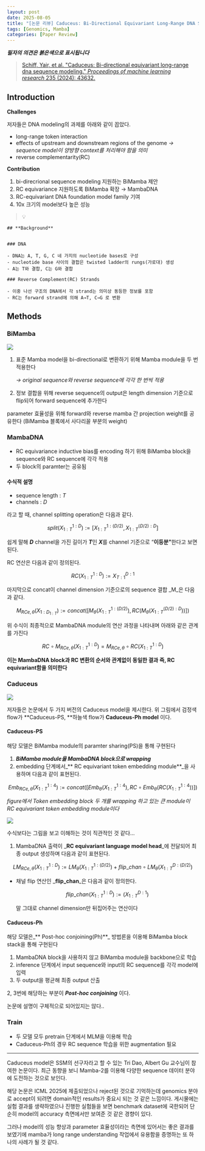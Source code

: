 ```yaml
---
layout: post
date: 2025-08-05
title: "[논문 리뷰] Caduceus: Bi-Directional Equivariant Long-Range DNA Sequence Modeling"
tags: [Genomics, Mamba]
categories: [Paper Review]
---
```


<span class="notion-red">_**필자의 의견은 붉은색으로 표시됩니다**_</span>


> [Schiff, Yair, et al. "Caduceus: Bi-directional equivariant long-range dna sequence modeling." ](https://pmc.ncbi.nlm.nih.gov/articles/PMC12189541/)[_Proceedings of machine learning research_](https://pmc.ncbi.nlm.nih.gov/articles/PMC12189541/)[ 235 (2024): 43632.](https://pmc.ncbi.nlm.nih.gov/articles/PMC12189541/)



## Introduction


**Challenges**


저자들은 DNA modeling의 과제를 아래와 같이 꼽았다.

- long-range token interaction
- effects of upstream and downstream regions of the genome 
_→ sequence model이 양방향 context를 처리해야 함을 의미_
- reverse complementarity(RC)

**Contribution**

1. bi-direcrional sequence modeling 지원하는 BiMamba 제안
1. RC equivariance 지원하도록 BiMamba 확장 → MambaDNA
1. RC-equivariant DNA foundation model family 기여
1. 10x 크기의 model보다 높은 성능

> 💡 


	## **Background**


	### DNA

	- DNA는 A, T, G, C 네 가지의 nucleotide bases로 구성
	- nucleotide base 사이의 결합은 twisted ladder의 rungs(가로대) 생성
	- A는 T와 결합, C는 G와 결합

	### Reverse Complement(RC) Strands

	- 이중 나선 구조의 DNA에서 각 strand는 의미상 동등한 정보를 포함
	- RC는 forward strand에 의해 A→T, C→G 로 변환


## Methods



### BiMamba


![](https://prod-files-secure.s3.us-west-2.amazonaws.com/542b861c-36a8-4051-84e5-8804b6728dba/2c247d59-7815-4980-99f0-8f0d21f445a7/image.png?X-Amz-Algorithm=AWS4-HMAC-SHA256&X-Amz-Content-Sha256=UNSIGNED-PAYLOAD&X-Amz-Credential=ASIAZI2LB466UHICNHBQ%2F20250827%2Fus-west-2%2Fs3%2Faws4_request&X-Amz-Date=20250827T180058Z&X-Amz-Expires=3600&X-Amz-Security-Token=IQoJb3JpZ2luX2VjEDkaCXVzLXdlc3QtMiJHMEUCIBprAA%2FH05dfSlEFsXTH4beYNG94q11WXQfVWnhAWugXAiEAwH6agmMpDkSc2bYS5ZtOo755YTEFcBVEOLhOdCfyobUqiAQIkv%2F%2F%2F%2F%2F%2F%2F%2F%2F%2FARAAGgw2Mzc0MjMxODM4MDUiDIZzNq8XKvmK07VhhyrcAzG5337Rmwfuj0XaO6d5rnryv%2FNNwAl8rA0DqvZY8Mo01ScTcabu%2BPD%2BQRq0GcOYcMoWeC4Qgym71jrTTzeAemvHIeFd0UalT%2B2Zk6fCMWNEx3Cqjy6VA%2FqsPFSArR6N6l3IB2dOLIwPdDadQfKf9epfyDY2CD1gwsMVpiSIAriHEnjQ5QJ1AxwrKe9zD9MEowZCkLVwt9DYGaKcyez6jLISz5u%2BHo3oPj1f2ORJhk%2FSWecSGK%2BOu6t44epHUAyr4m%2B6cATRWr%2F5oM9uvDOPvcQ5hqVAvVVAlqIGM%2BOh%2F5rAShsEakZn0ohou4Ivz%2BPHV9FkK%2BxwPPXe1%2Bj0VRYcykchN60otXr86ptKa4rESQ0vx221GeHD0YZMt2IW5bUpGb5soH%2BpoTJ4qui5NgGBZ8E4yZMfbMk6Du1kvUIGFim64jiU8D4XnewjKkaqE4hiwPNLbxNyhYdd5Wph1oa1a4Qc57qEzgQ7Qr9kmYniKoIhW69qM8CN%2BSgpRS4B9Jgaz9SBo8sNDqcX3VPfTHFRwNFyWC3YOrQAyMAWtEuITzCw3Gz%2Bko2J4RE%2F0W4j5lMtSkxqVl8XCqoPLVPJSh%2BeYn3xDP5UxCu%2F8uTq%2B2X9SjHsNibbDIysgvg2fOtEML74vMUGOqUBYPr5UVptT93CxeTCEr9EyWi%2FeXxKOV1%2F3dIo%2BgryuR%2FCVNhCM3EZj%2F2ZrfI4SP6x%2BgTs%2FO%2FAxOdqE6dv2TVR%2F1sny26mpViWgPLrEPMMFJY2U7Uz2u29QhS%2B1ZyQ3sVuukpK7EBQeISar33Ir0%2BYLp04%2FMz9ORvvPdWeheEf6xiIRGtljXbbm6%2FTe2hlQaGMaWieFRax5UxfDrh34%2FQxc1FYl9Py&X-Amz-Signature=4c50410dd8d3e952460be5c64c6a133281a18eb40603a791e8855ef77a0f9d77&X-Amz-SignedHeaders=host&x-amz-checksum-mode=ENABLED&x-id=GetObject)

1. 표준 Mamba model을 bi-directional로 변환하기 위해 Mamba module을 두 번 적용한다

	_→ original sequence와 reverse sequence에 각각 한 번씩 적용_

1. 정보 결합을 위해 reverse sequence의 output은 length dimension 기준으로 flip되어 forward sequence에 추가한다

parameter 효율성을 위해 forward와 reverse mamba 간 projection weight를 공유한다 (BiMamba 블록에서 사다리꼴 부분의 weight)



### MambaDNA

- RC equivariance inductive bias를 encoding 하기 위해 BiMamba block을 sequence와 RC sequence에 각각 적용
- 두 block의 paramter는 공유됨


#### 수식적 설명

- sequence length : _T_
- channels : _D_

라고 할 때,  channel splitting operation은 다음과 같다.


$$
split(X^{1:D}_{1:T}):=[X^{1:(D/2)}_{1:T},X^{(D/2):D}_{1:T}]
$$


<span class="notion-red">쉽게 말해 </span><span class="notion-red">_**D**_</span><span class="notion-red"> channel을 가진 길이가 </span><span class="notion-red">_**T**_</span><span class="notion-red">인 </span><span class="notion-red">_**X**_</span><span class="notion-red">를 channel 기준으로 “</span><span class="notion-red">**이등분”**</span><span class="notion-red">한다고 보면 된다.</span>


RC 연산은 다음과 같이 정의된다.


$$
RC(X^{1:D}_{1:T}):=X^{D:1}_{T:1}
$$


마지막으로 concat이 channel dimension 기준으로의 sequence 결합 _M_은 다음과 같다.


$$
M_{RCe,\theta}(X_{1:D_{1:T}}):=concat([M_{\theta}(X^{1:(D/2)}_{1:T}),RC(M_{\theta}(X^{(D/2):D}_{1:T}))])
$$


위 수식이 최종적으로 MambaDNA module의 연산 과정을 나타내며 아래와 같은 관계를 가진다


$$
RC\circ M_{RCe,\theta}(X^{1:D}_{1:T}) = M_{RCe,\theta} \circ RC(X^{1:D}_{1:T})
$$


**이는 MambaDNA block과 RC 변환의 순서와 관계없이 동일한 결과 즉, RC equivariant함을 의미한다**



### Caduceus


![](https://prod-files-secure.s3.us-west-2.amazonaws.com/542b861c-36a8-4051-84e5-8804b6728dba/f94a60d7-8145-473b-aef9-7c68d3ec604a/image.png?X-Amz-Algorithm=AWS4-HMAC-SHA256&X-Amz-Content-Sha256=UNSIGNED-PAYLOAD&X-Amz-Credential=ASIAZI2LB466UHICNHBQ%2F20250827%2Fus-west-2%2Fs3%2Faws4_request&X-Amz-Date=20250827T180058Z&X-Amz-Expires=3600&X-Amz-Security-Token=IQoJb3JpZ2luX2VjEDkaCXVzLXdlc3QtMiJHMEUCIBprAA%2FH05dfSlEFsXTH4beYNG94q11WXQfVWnhAWugXAiEAwH6agmMpDkSc2bYS5ZtOo755YTEFcBVEOLhOdCfyobUqiAQIkv%2F%2F%2F%2F%2F%2F%2F%2F%2F%2FARAAGgw2Mzc0MjMxODM4MDUiDIZzNq8XKvmK07VhhyrcAzG5337Rmwfuj0XaO6d5rnryv%2FNNwAl8rA0DqvZY8Mo01ScTcabu%2BPD%2BQRq0GcOYcMoWeC4Qgym71jrTTzeAemvHIeFd0UalT%2B2Zk6fCMWNEx3Cqjy6VA%2FqsPFSArR6N6l3IB2dOLIwPdDadQfKf9epfyDY2CD1gwsMVpiSIAriHEnjQ5QJ1AxwrKe9zD9MEowZCkLVwt9DYGaKcyez6jLISz5u%2BHo3oPj1f2ORJhk%2FSWecSGK%2BOu6t44epHUAyr4m%2B6cATRWr%2F5oM9uvDOPvcQ5hqVAvVVAlqIGM%2BOh%2F5rAShsEakZn0ohou4Ivz%2BPHV9FkK%2BxwPPXe1%2Bj0VRYcykchN60otXr86ptKa4rESQ0vx221GeHD0YZMt2IW5bUpGb5soH%2BpoTJ4qui5NgGBZ8E4yZMfbMk6Du1kvUIGFim64jiU8D4XnewjKkaqE4hiwPNLbxNyhYdd5Wph1oa1a4Qc57qEzgQ7Qr9kmYniKoIhW69qM8CN%2BSgpRS4B9Jgaz9SBo8sNDqcX3VPfTHFRwNFyWC3YOrQAyMAWtEuITzCw3Gz%2Bko2J4RE%2F0W4j5lMtSkxqVl8XCqoPLVPJSh%2BeYn3xDP5UxCu%2F8uTq%2B2X9SjHsNibbDIysgvg2fOtEML74vMUGOqUBYPr5UVptT93CxeTCEr9EyWi%2FeXxKOV1%2F3dIo%2BgryuR%2FCVNhCM3EZj%2F2ZrfI4SP6x%2BgTs%2FO%2FAxOdqE6dv2TVR%2F1sny26mpViWgPLrEPMMFJY2U7Uz2u29QhS%2B1ZyQ3sVuukpK7EBQeISar33Ir0%2BYLp04%2FMz9ORvvPdWeheEf6xiIRGtljXbbm6%2FTe2hlQaGMaWieFRax5UxfDrh34%2FQxc1FYl9Py&X-Amz-Signature=639a66ea8350d5507ce6d2d9492aa54ab1ad7f820f084211e2da006671c12d6a&X-Amz-SignedHeaders=host&x-amz-checksum-mode=ENABLED&x-id=GetObject)


저자들은 논문에서 두 가지 버전의 Caduceus model을 제시한다. 위 그림에서 검정색 flow가 **Caduceus-PS, **하늘색 flow가 **Caduceus-Ph model** 이다.



#### Caduceus-PS


해당 모델은 BiMamba module의 paramter sharing(PS)을 통해 구현된다

1. _**BiMamba module을 MambaDNA block으로 wrapping**_
1. embedding 단계에서_** RC equivariant token embedding module**_을 사용하며 다음과 같이 표현된다.

$$
Emb_{RCe,\theta}(X^{1:4}_{1:T}):=concat([Emb_{\theta}(X^{1:4}_{1:T}),RC \circ Emb_{\theta}(RC(X^{1:4}_{1:T}))])
$$


_figure에서 Token embedding block 두 개를 wrapping 하고 있는 큰 module이 RC equivariant token embedding module이다_


![](https://prod-files-secure.s3.us-west-2.amazonaws.com/542b861c-36a8-4051-84e5-8804b6728dba/b175e4da-71eb-4e91-8c23-a06dabe673c9/image.png?X-Amz-Algorithm=AWS4-HMAC-SHA256&X-Amz-Content-Sha256=UNSIGNED-PAYLOAD&X-Amz-Credential=ASIAZI2LB466UHICNHBQ%2F20250827%2Fus-west-2%2Fs3%2Faws4_request&X-Amz-Date=20250827T180059Z&X-Amz-Expires=3600&X-Amz-Security-Token=IQoJb3JpZ2luX2VjEDkaCXVzLXdlc3QtMiJHMEUCIBprAA%2FH05dfSlEFsXTH4beYNG94q11WXQfVWnhAWugXAiEAwH6agmMpDkSc2bYS5ZtOo755YTEFcBVEOLhOdCfyobUqiAQIkv%2F%2F%2F%2F%2F%2F%2F%2F%2F%2FARAAGgw2Mzc0MjMxODM4MDUiDIZzNq8XKvmK07VhhyrcAzG5337Rmwfuj0XaO6d5rnryv%2FNNwAl8rA0DqvZY8Mo01ScTcabu%2BPD%2BQRq0GcOYcMoWeC4Qgym71jrTTzeAemvHIeFd0UalT%2B2Zk6fCMWNEx3Cqjy6VA%2FqsPFSArR6N6l3IB2dOLIwPdDadQfKf9epfyDY2CD1gwsMVpiSIAriHEnjQ5QJ1AxwrKe9zD9MEowZCkLVwt9DYGaKcyez6jLISz5u%2BHo3oPj1f2ORJhk%2FSWecSGK%2BOu6t44epHUAyr4m%2B6cATRWr%2F5oM9uvDOPvcQ5hqVAvVVAlqIGM%2BOh%2F5rAShsEakZn0ohou4Ivz%2BPHV9FkK%2BxwPPXe1%2Bj0VRYcykchN60otXr86ptKa4rESQ0vx221GeHD0YZMt2IW5bUpGb5soH%2BpoTJ4qui5NgGBZ8E4yZMfbMk6Du1kvUIGFim64jiU8D4XnewjKkaqE4hiwPNLbxNyhYdd5Wph1oa1a4Qc57qEzgQ7Qr9kmYniKoIhW69qM8CN%2BSgpRS4B9Jgaz9SBo8sNDqcX3VPfTHFRwNFyWC3YOrQAyMAWtEuITzCw3Gz%2Bko2J4RE%2F0W4j5lMtSkxqVl8XCqoPLVPJSh%2BeYn3xDP5UxCu%2F8uTq%2B2X9SjHsNibbDIysgvg2fOtEML74vMUGOqUBYPr5UVptT93CxeTCEr9EyWi%2FeXxKOV1%2F3dIo%2BgryuR%2FCVNhCM3EZj%2F2ZrfI4SP6x%2BgTs%2FO%2FAxOdqE6dv2TVR%2F1sny26mpViWgPLrEPMMFJY2U7Uz2u29QhS%2B1ZyQ3sVuukpK7EBQeISar33Ir0%2BYLp04%2FMz9ORvvPdWeheEf6xiIRGtljXbbm6%2FTe2hlQaGMaWieFRax5UxfDrh34%2FQxc1FYl9Py&X-Amz-Signature=e9d188645264af6caa09b73c367e8704ed95aed27649e6eeb906d13a20d70769&X-Amz-SignedHeaders=host&x-amz-checksum-mode=ENABLED&x-id=GetObject)


<span class="notion-red">수식보다는 그림을 보고 이해하는 것이 직관적인 것 같다…</span>

1. MambaDNA 출력이 _**RC equivariant language model head**_에 전달되어 최종 output 생성하며 다음과 같이 표현된다.

$$
LM_{RCe,\theta}(X^{1:D}_{1:T}):= LM_{\theta}(X^{1:(D/2)}_{1:T})+flip\_chan\circ LM_{\theta}(X^{D:(D/2)}_{1:T})
$$

- 채널 flip 연산인 _**flip\_chan**_은 다음과 같이 정의한다.

	$$
	flip\_chan(X^{1:D}_{1:T}):=(X^{D:1}_{1:T})
	$$


	말 그대로 channel dimension만 뒤집어주는 연산이다



#### Caduceus-Ph


해당 모델은_** Post-hoc conjoining(Ph)**_ 방법론을 이용해 BiMamba block stack을 통해 구현된다

1. MambaDNA block을 사용하지 않고 BiMamba module을 backbone으로 학습
1. inference 단계에서 input sequence와 input의 RC sequence를 각각 model에 입력
1. 두 output을 평균해 최종 output 산출

2, 3번에 해당하는 부분이 _**Post-hoc conjoining**_ 이다.


<span class="notion-red">논문에 설명이 구체적으로 되어있지는 않다..</span>



### Train

- 두 모델 모두 pretrain 단계에서 MLM을 이용해 학습
- Caduceus-Ph의 경우 RC sequence 학습을 위한 augmentation 필요

---


<span class="notion-red">Caduceus model은 SSM의 선구자라고 할 수 있는 Tri Dao, Albert Gu 교수님이 참여한 논문이다. 최근 동향을 보니 Mamba-2를 이용해 다양한 sequence 데이터 분야에 도전하는 것으로 보인다.</span>


<span class="notion-red">해당 논문은 ICML 2025에 제출되었으나 reject된 것으로 기억하는데 genomics 분야로 accept이 되려면 domain적인 results가 중요시 되는 것 같은 느낌이다. 게시물에는 실험 결과를 생략하였으나 진행한 실험들을 보면 benchmark dataset에 국한되어 단순히 model의 accuracy 측면에서만 보여준 것 같은 경향이 있다.</span>


<span class="notion-red">그러나 model의 성능 향상과 parameter 효율성이라는 측면에 있어서는 좋은 결과를 보였기에 mamba가 long range understanding 작업에서 유용함을 증명하는 또 하나의 사례가 될 것 같다.</span>

